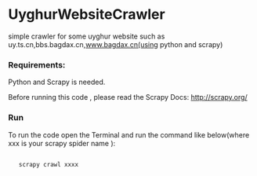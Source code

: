 # UyghurWebsiteCrawler
simple crawler for some uyghur website such  as uy.ts.cn,bbs.bagdax.cn,www.bagdax.cn(using python and scrapy)

### Requirements:
Python and Scrapy is needed.

Before running this code , please read the Scrapy Docs:
http://scrapy.org/

### Run
To run the code open the Terminal and run the command  like below(where xxx is your scrapy spider name ):

<code>
   scrapy crawl xxxx 
</code>

